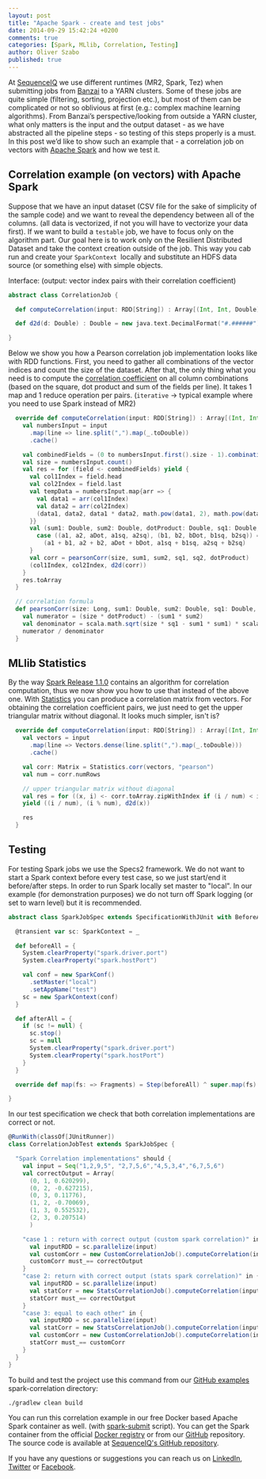 ```yaml
---
layout: post
title: "Apache Spark - create and test jobs"
date: 2014-09-29 15:42:24 +0200
comments: true
categories: [Spark, MLlib, Correlation, Testing]
author: Oliver Szabo
published: true
---
```


At [SequenceIQ](http://sequenceiq.com/) we use different runtimes (MR2, Spark, Tez) when submitting jobs from [Banzai](http://docs.banzai.apiary.io/reference) to a YARN clusters.
Some of these jobs are quite simple (filtering, sorting, projection etc.), but most of them can be complicated or not so oblivious at first (e.g.: complex machine learning algorithms).
From Banzai’s perspective/looking from outside a YARN cluster, what only matters is the input and the output dataset - as we have abstracted all the pipeline steps -  so testing of this steps properly is a must.
In this post we’d like to show such an example that - a correlation job on vectors with [Apache Spark](https://spark.apache.org/) and how we test it.

## Correlation example (on vectors) with Apache Spark

Suppose that we have an input dataset (CSV file for the sake of simplicity of the sample code) and we want to reveal the dependency between all of the columns. (all data is vectorized, if not you will have to vectorize your data first).
If we want to build a `testable` job, we have to focus only on the algorithm part. Our goal here is to work only on the Resilient Distributed Dataset and take the context creation outside of the job.
This way you cab run and create your `SparkContext `locally and substitute an HDFS data source (or something else) with simple objects.

Interface: (output: vector index pairs with their correlation coefficient)

``` scala
abstract class CorrelationJob {

  def computeCorrelation(input: RDD[String]) : Array[(Int, Int, Double)]

  def d2d(d: Double) : Double = new java.text.DecimalFormat("#.######").format(d).toDouble

}
```

<!-- more -->
Below we show you how a Pearson correlation job implementation looks like with RDD functions. First, you need to gather all combinations of the vector indices and count the size of the dataset.
After that, the only thing what you need is to compute the [correlation coefficient](http://www.statisticshowto.com/what-is-the-correlation-coefficient-formula/) on all column combinations (based on the square, dot product and sum of the fields per line). It takes 1 map and 1 reduce operation per pairs. (`iterative` -> typical example where you need to use Spark instead of MR2)

``` scala
  override def computeCorrelation(input: RDD[String]) : Array[(Int, Int, Double)] = {
    val numbersInput = input
      .map(line => line.split(",").map(_.toDouble))
      .cache()

    val combinedFields = (0 to numbersInput.first().size - 1).combinations(2)
    val size = numbersInput.count()
    val res = for (field <- combinedFields) yield {
      val col1Index = field.head
      val col2Index = field.last
      val tempData = numbersInput.map{arr => {
        val data1 = arr(col1Index)
        val data2 = arr(col2Index)
        (data1, data2, data1 * data2, math.pow(data1, 2), math.pow(data2, 2))
      }}
      val (sum1: Double, sum2: Double, dotProduct: Double, sq1: Double, sq2: Double) = tempData.reduce {
        case ((a1, a2, aDot, a1sq, a2sq), (b1, b2, bDot, b1sq, b2sq)) =>
          (a1 + b1, a2 + b2, aDot + bDot, a1sq + b1sq, a2sq + b2sq)
      }
      val corr = pearsonCorr(size, sum1, sum2, sq1, sq2, dotProduct)
      (col1Index, col2Index, d2d(corr))
    }
    res.toArray
  }

  // correlation formula
  def pearsonCorr(size: Long, sum1: Double, sum2: Double, sq1: Double, sq2: Double, dotProduct: Double): Double = {
    val numerator = (size * dotProduct) - (sum1 * sum2)
    val denominator = scala.math.sqrt(size * sq1 - sum1 * sum1) * scala.math.sqrt(size * sq2 - sum2 * sum2)
    numerator / denominator
  }
```

## MLlib Statistics

By the way [Spark Release 1.1.0](https://spark.apache.org/releases/spark-release-1-1-0.html) contains an algorithm for correlation computation, thus we now show you how to use that instead of the above one.
With [Statistics](https://github.com/apache/spark/blob/master/mllib/src/main/scala/org/apache/spark/mllib/stat/Statistics.scala) you can produce a correlation matrix from vectors. For obtaining the correlation coefficient pairs, we just need to get the upper triangular matrix without diagonal. It looks much simpler, isn't is?

``` scala
  override def computeCorrelation(input: RDD[String]) : Array[(Int, Int, Double)] = {
    val vectors = input
      .map(line => Vectors.dense(line.split(",").map(_.toDouble)))
      .cache()

    val corr: Matrix = Statistics.corr(vectors, "pearson")
    val num = corr.numRows

    // upper triangular matrix without diagonal
    val res = for ((x, i) <- corr.toArray.zipWithIndex if (i / num) < i % num )
    yield ((i / num), (i % num), d2d(x))

    res
  }
```
## Testing

For testing Spark jobs we use the Specs2 framework. We do not want to start a Spark context before every test case, so we just start/end it before/after steps.
In order to run Spark locally set master to "local". In our example (for demonstration purposes) we do not turn off Spark logging (or set to warn level) but it is recommended.

``` scala
abstract class SparkJobSpec extends SpecificationWithJUnit with BeforeAfterExample {

  @transient var sc: SparkContext = _

  def beforeAll = {
    System.clearProperty("spark.driver.port")
    System.clearProperty("spark.hostPort")

    val conf = new SparkConf()
      .setMaster("local")
      .setAppName("test")
    sc = new SparkContext(conf)
  }

  def afterAll = {
    if (sc != null) {
      sc.stop()
      sc = null
      System.clearProperty("spark.driver.port")
      System.clearProperty("spark.hostPort")
    }
  }

  override def map(fs: => Fragments) = Step(beforeAll) ^ super.map(fs) ^ Step(afterAll)

}

```
In our test specification we check that both correlation implementations are correct or not.
``` scala
@RunWith(classOf[JUnitRunner])
class CorrelationJobTest extends SparkJobSpec {

  "Spark Correlation implementations" should {
    val input = Seq("1,2,9,5", "2,7,5,6","4,5,3,4","6,7,5,6")
    val correctOutput = Array(
      (0, 1, 0.620299),
      (0, 2, -0.627215),
      (0, 3, 0.11776),
      (1, 2, -0.70069),
      (1, 3, 0.552532),
      (2, 3, 0.207514)
      )

    "case 1 : return with correct output (custom spark correlation)" in {
      val inputRDD = sc.parallelize(input)
      val customCorr = new CustomCorrelationJob().computeCorrelation(inputRDD, sc)
      customCorr must_== correctOutput
    }
    "case 2: return with correct output (stats spark correlation)" in {
      val inputRDD = sc.parallelize(input)
      val statCorr = new StatsCorrelationJob().computeCorrelation(inputRDD, sc)
      statCorr must_== correctOutput
    }
    "case 3: equal to each other" in {
      val inputRDD = sc.parallelize(input)
      val statCorr = new StatsCorrelationJob().computeCorrelation(inputRDD, sc)
      val customCorr = new CustomCorrelationJob().computeCorrelation(inputRDD, sc)
      statCorr must_== customCorr
    }
  }
}
```

To build and test the project use this command from our [GitHub examples](https://github.com/sequenceiq/sequenceiq-samples) spark-correlation directory:

```bash
./gradlew clean build
```

You can run this correlation example in our free Docker based Apache Spark container as well. (with [spark-submit](https://github.com/apache/spark/blob/master/bin/spark-submit) script). You can get the Spark container from the official [Docker registry](https://registry.hub.docker.com/u/sequenceiq/spark/) or from our [GitHub](https://github.com/sequenceiq/docker-spark) repository. The source code is available at [SequenceIQ's GitHub repository](https://github.com/sequenceiq/sequenceiq-samples/tree/master/spark-correlation).

If you have any questions or suggestions you can reach us on [LinkedIn](https://www.linkedin.com/company/sequenceiq/),
 [Twitter](https://twitter.com/sequenceiq) or [Facebook](https://www.facebook.com/sequenceiq).
